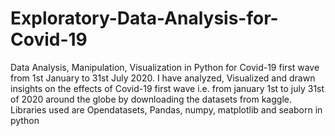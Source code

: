 # Exploratory-Data-Analysis-for-Covid-19
Data Analysis, Manipulation, Visualization in Python for Covid-19 first wave from 1st January to 31st July 2020.
I have analyzed, Visualized and drawn insights on the effects of Covid-19 first wave i.e. from january 1st to july 31st of 2020 around the globe
by downloading the datasets from kaggle.
Libraries used are Opendatasets, Pandas, numpy, matplotlib and seaborn in python
